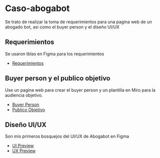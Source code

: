 # Caso-abogabot
Se trato de realizar la toma de requerimientos para una pagina web de un abogado bot, asi como el buyer person y el diseño UI/UX

## Requerimientos
Se usaron tblas en Figma para los requerimientos
* [Requerimientos](https://www.figma.com/file/gW6rppd1D9uLiBD2T3z2uP/Requerimientos)

## Buyer person y el publico objetivo
Use un pagina web para crear el buyer person y un plantilla en Miro para la audiencia objetivo.
* [Buyer Person](https://github.com/MazinoXX/Caso-abogabot/blob/main/Super%20abogado.pdf)
* [Publico Objetivo](https://github.com/MazinoXX/Caso-abogabot/blob/main/Target%20Audience%20Template.jpg)

## Diseño UI/UX
Son mis primeros bosquejos del UI/UX de Abogabot en Figma
* [UI Preview](https://www.figma.com/file/UqAyNuVGVExujrbKnPQDUz/UI-AbogaBot)
* [UX Preview](https://www.figma.com/file/dzpJlS5v5hBzY5BMvDllDB/UX-Abogabot?node-id=0%3A1)

